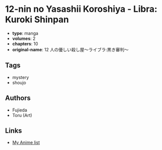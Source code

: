 # 12-nin no Yasashii Koroshiya - Libra: Kuroki Shinpan

-   **type**: manga
-   **volumes**: 2
-   **chapters**: 10
-   **original-name**: 12 人の優しい殺し屋～ライブラ:黒き審判～

## Tags

-   mystery
-   shoujo

## Authors

-   Fujieda
-   Toru (Art)

## Links

-   [My Anime list](https://myanimelist.net/manga/16312/12-nin_no_Yasashii_Koroshiya_-_Libra__Kuroki_Shinpan)
